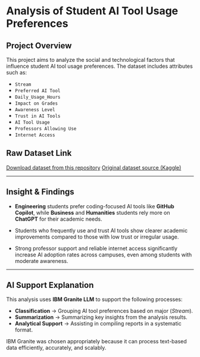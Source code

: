 # Analysis of Student AI Tool Usage Preferences

## Project Overview
This project aims to analyze the social and technological factors that influence student AI tool usage preferences. The dataset includes attributes such as:

- `Stream`
- `Preferred AI Tool`
- `Daily_Usage_Hours`
- `Impact on Grades`
- `Awareness Level`
- `Trust in AI Tools`
- `AI Tool Usage`
- `Professors Allowing Use`
- `Internet Access`

## Raw Dataset Link
[Download dataset from this repository](https://github.com/muhilhamfadly/student-performance-analysis/blob/main/Students.csv)
[Original dataset source (Kaggle)](https://www.kaggle.com/datasets/rakeshkapilavai/ai-tool-usage-by-indian-college-students-2025)

---

## Insight & Findings
- **Engineering** students prefer coding-focused AI tools like **GitHub Copilot**, while **Business** and **Humanities** students rely more on **ChatGPT** for their academic needs.

- Students who frequently use and trust AI tools show clearer academic improvements compared to those with low trust or irregular usage.

- Strong professor support and reliable internet access significantly increase AI adoption rates across campuses, even among students with moderate awareness.

---

## AI Support Explanation
This analysis uses **IBM Granite LLM** to support the following processes:

- **Classification** → Grouping AI tool preferences based on major (*Stream*).
- **Summarization** → Summarizing key insights from the analysis results.
- **Analytical Support** → Assisting in compiling reports in a systematic format.

IBM Granite was chosen appropriately because it can process text-based data efficiently, accurately, and scalably.
